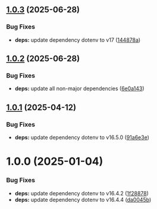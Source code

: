 ## [1.0.3](https://github.com/HiromiShikata/npm-merge-graphql-cli/compare/v1.0.2...v1.0.3) (2025-06-28)


### Bug Fixes

* **deps:** update dependency dotenv to v17 ([144878a](https://github.com/HiromiShikata/npm-merge-graphql-cli/commit/144878adf5e72aaaf1319c8d19d59853cce8f15a))

## [1.0.2](https://github.com/HiromiShikata/npm-merge-graphql-cli/compare/v1.0.1...v1.0.2) (2025-06-28)


### Bug Fixes

* **deps:** update all non-major dependencies ([6e0a143](https://github.com/HiromiShikata/npm-merge-graphql-cli/commit/6e0a1438127db6a9ec78216a0b4964d7b61964e5))

## [1.0.1](https://github.com/HiromiShikata/npm-merge-graphql-cli/compare/v1.0.0...v1.0.1) (2025-04-12)


### Bug Fixes

* **deps:** update dependency dotenv to v16.5.0 ([91a6e3e](https://github.com/HiromiShikata/npm-merge-graphql-cli/commit/91a6e3ed2710d2d41ec139abb2bcf7822d8afcec))

# 1.0.0 (2025-01-04)


### Bug Fixes

* **deps:** update dependency dotenv to v16.4.2 ([1f28878](https://github.com/HiromiShikata/npm-merge-graphql-cli/commit/1f28878c50d2bbc9d52b4a30b988bd1814e957af))
* **deps:** update dependency dotenv to v16.4.4 ([da0045b](https://github.com/HiromiShikata/npm-merge-graphql-cli/commit/da0045bae55124bdc9386128e2915dae72582ac3))
